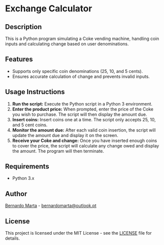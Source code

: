 # Exchange Calculator

## Description

This is a Python program simulating a Coke vending machine, handling coin inputs and calculating change based on user denominations.

## Features

-   Supports only specific coin denominations (25, 10, and 5 cents).
-   Ensures accurate calculation of change and prevents invalid inputs.

## Usage Instructions

1.  **Run the script:** Execute the Python script in a Python 3 environment.
2.  **Enter the product price:** When prompted, enter the price of the Coke you wish to purchase. The script will then display the amount due.
3.  **Insert coins:** Insert coins one at a time. The script only accepts 25, 10, and 5 cent coins.
4.  **Monitor the amount due:** After each valid coin insertion, the script will update the amount due and display it on the screen.
5.  **Receive your Coke and change:** Once you have inserted enough coins to cover the price, the script will calculate any change owed and display the amount. The program will then terminate.

## Requirements

-   Python 3.x

## Author

[Bernardo Marta](https://github.com/BernardoMarta) - bernardomarta@outlook.pt

## License

This project is licensed under the MIT License - see the [LICENSE](LICENSE) file for details.


